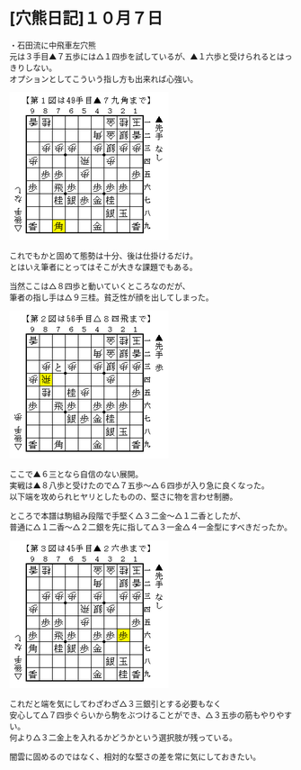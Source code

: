 # [穴熊日記]１０月７日  

・石田流に中飛車左穴熊  
元は３手目▲７五歩には△１四歩を試しているが、▲１六歩と受けられるとはっきりしない。  
オプションとしてこういう指し方も出来れば心強い。  

![](images/20131008001906.png)  

これでもかと固めて態勢は十分、後は仕掛けるだけ。  
とはいえ筆者にとってはそこが大きな課題でもある。  

当然ここは△８四歩と動いていくところなのだが、  
筆者の指し手は△９三桂。貧乏性が顔を出してしまった。  

![](images/20131008001905.png)  

ここで▲６三となら自信のない展開。  
実戦は▲８八歩と受けたので△７五歩～△６四歩が入り急に良くなった。  
以下端を攻められヒヤリとしたものの、堅さに物を言わせ制勝。  

ところで本譜は駒組み段階で手堅く△３二金～△１二香としたが、  
普通に△１二香～△２二銀を先に指して△３一金△４一金型にすべきだったか。  

![](images/20131008001904.png)  

これだと端を気にしてわざわざ△３三銀引とする必要もなく  
安心して△７四歩ぐらいから駒をぶつけることができ、△３五歩の筋もやりやすい。  
何より△３二金上を入れるかどうかという選択肢が残っている。  

闇雲に固めるのではなく、相対的な堅さの差を常に気にしておきたい。  

